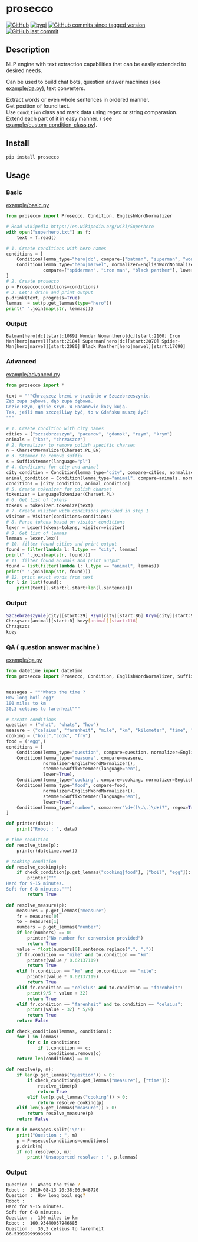 prosecco
====

[![GitHub](https://img.shields.io/github/license/vane/prosecco)](https://github.com/vane/prosecco/blob/master/LICENSE)
[![pypi](https://img.shields.io/pypi/v/prosecco)](https://pypi.org/project/prosecco/)
[![GitHub commits since tagged version](https://img.shields.io/github/commits-since/vane/prosecco/0.0.7)](https://github.com/vane/prosecco/compare/0.0.7...master)
[![GitHub last commit](https://img.shields.io/github/last-commit/vane/prosecco)](https://github.com/vane/prosecco)

  
## Description

NLP engine with text extraction capabilities that can be easily extended to desired needs.

Can be used to build chat bots, question answer machines (see [example/qa.py](https://github.com/vane/prosecco/blob/master/example/qa.py)), text converters.

Extract words or even whole sentences in ordered manner.  
Get position of found text.  
Use ```Condition``` class and mark data using regex or string comparasion.  
Extend each part of it in easy manner. ( see [example/custom_condition_class.py](https://github.com/vane/prosecco/blob/master/example/custom_condition_class.py)).

## Install
```bash
pip install prosecco
```
## Usage

### Basic
[example/basic.py](https://github.com/vane/prosecco/blob/master/example/basic.py)
```python
from prosecco import Prosecco, Condition, EnglishWordNormalizer

# Read wikipedia https://en.wikipedia.org/wiki/Superhero
with open("superhero.txt") as f:
    text = f.read()

# 1. Create conditions with hero names
conditions = [
    Condition(lemma_type="hero|dc", compare=["batman", "superman", "wonder woman"], lower=True),
    Condition(lemma_type="hero|marvel", normalizer=EnglishWordNormalizer(),
              compare=["spiderman", "iron man", "black panther"], lower=True)
]
# 2. Create prosecco
p = Prosecco(conditions=conditions)
# 3. Let's drink and print output
p.drink(text, progress=True)
lemmas  = set(p.get_lemmas(type="hero"))
print(" ".join(map(str, lemmas)))
```

### Output
```Batman[hero|dc][start:1089] Wonder Woman[hero|dc][start:2100] Iron Man[hero|marvel][start:2184] Superman[hero|dc][start:2070] Spider-Man[hero|marvel][start:2080] Black Panther[hero|marvel][start:17690]```

### Advanced
[example/advanced.py](https://github.com/vane/prosecco/blob/master/example/advanced.py)
```python
from prosecco import *

text = """Chrząszcz brzmi w trzcinie w Szczebrzeszynie.
Ząb zupa zębowa, dąb zupa dębowa.
Gdzie Rzym, gdzie Krym. W Pacanowie kozy kują.
Tak, jeśli mam szczęśliwy być, to w Gdańsku muszę żyć! 
"""

# 1. Create condition with city names
cities = ["szczebrzeszyn", "pacanow", "gdansk", "rzym", "krym"]
animals = ["koz", "chrzaszcz"]
# 2. Normalizer to remove polish specific charset
n = CharsetNormalizer(Charset.PL_EN)
# 3. Stemmer to remove suffix
s = SuffixStemmer(language="pl")
# 4. Conditions for city and animal
city_condition = Condition(lemma_type="city", compare=cities, normalizer=n, stemmer=s, lower=True)
animal_condition = Condition(lemma_type="animal", compare=animals, normalizer=n, stemmer=s, lower=True)
conditions = [city_condition, animal_condition]
# 5. Create tokenizer for polish charset
tokenizer = LanguageTokenizer(Charset.PL)
# 6. Get list of tokens
tokens = tokenizer.tokenize(text)
# 7. Create visitor with conditions provided in step 1
visitor = Visitor(conditions=conditions)
# 8. Parse tokens based on visitor conditions
lexer = Lexer(tokens=tokens, visitor=visitor)
# 9. Get list of lemmas
lemmas = lexer.lex()
# 10. filter found cities and print output
found = filter(lambda l: l.type == "city", lemmas)
print(" ".join(map(str, found)))
# 11. filter found anumals and print output
found = list(filter(lambda l: l.type == "animal", lemmas))
print(" ".join(map(str, found)))
# 12. print exact words from text
for l in list(found):
    print(text[l.start:l.start+len(l.sentence)])
```   

### Output
```bash
Szczebrzeszynie[city][start:29] Rzym[city][start:86] Krym[city][start:98] Pacanowie[city][start:106] Gdańsku[city][start:163]
Chrząszcz[animal][start:0] kozy[animal][start:116]
Chrząszcz
kozy
```

### QA ( question answer machine )
[example/qa.py](https://github.com/vane/prosecco/blob/master/example/qa.py)
```python
from datetime import datetime
from prosecco import Prosecco, Condition, EnglishWordNormalizer, SuffixStemmer


messages = """Whats the time ?
How long boil egg?
100 miles to km
30,3 celsius to farenheit"""

# create conditions
question = ("what", "whats", "how")
measure = ("celsius", "farenheit", "mile", "km", "kilometer", "time", "long")
cooking = ("boil","cook", "fry")
food = ("egg",)
conditions = [
    Condition(lemma_type="question", compare=question, normalizer=EnglishWordNormalizer(), lower=True),
    Condition(lemma_type="measure", compare=measure,
              normalizer=EnglishWordNormalizer(),
              stemmer=SuffixStemmer(language="en"),
              lower=True),
    Condition(lemma_type="cooking", compare=cooking, normalizer=EnglishWordNormalizer(), lower=True),
    Condition(lemma_type="food", compare=food,
              normalizer=EnglishWordNormalizer(),
              stemmer=SuffixStemmer(language="en"),
              lower=True),
    Condition(lemma_type="number", compare=r"\d+([\.\,]\d+)?", regex=True, until_character=" "),
]

def printer(data):
    print("Robot : ", data)

# time condition
def resolve_time(p):
    printer(datetime.now())

# cooking condition
def resolve_cooking(p):
    if check_condition(p.get_lemmas("cooking|food"), ["boil", "egg"]):
        printer("""
Hard for 9-15 minutes.
Soft for 6-8 minutes.""")
        return True

def resolve_measure(p):
    measures = p.get_lemmas("measure")
    fr = measures[0]
    to = measures[1]
    numbers = p.get_lemmas("number")
    if len(numbers) == 0:
        printer("No number for conversion provided")
        return True
    value = float(numbers[0].sentence.replace(",", "."))
    if fr.condition == "mile" and to.condition == "km":
        printer(value / 0.62137119)
        return True
    elif fr.condition == "km" and to.condition == "mile":
        printer(value * 0.62137119)
        return True
    elif fr.condition == "celsius" and to.condition == "farenheit":
        print(9/5 * value + 32)
        return True
    elif fr.condition == "farenheit" and to.condition == "celsius":
        print((value - 32) * 5/9)
        return True
    return False

def check_condition(lemmas, conditions):
    for l in lemmas:
        for c in conditions:
            if l.condition == c:
                conditions.remove(c)
    return len(conditions) == 0

def resolve(p, m):
    if len(p.get_lemmas("question")) > 0:
        if check_condition(p.get_lemmas("measure"), ["time"]):
            resolve_time(p)
            return True
        elif len(p.get_lemmas("cooking")) > 0:
            return resolve_cooking(p)
    elif len(p.get_lemmas("measure")) > 0:
        return resolve_measure(p)
    return False

for m in messages.split('\n'):
    print("Question : ", m)
    p = Prosecco(conditions=conditions)
    p.drink(m)
    if not resolve(p, m):
        print("Unsupported resolver : ", p.lemmas)
```

### Output

```bash
Question :  Whats the time ?
Robot :  2019-08-13 20:38:06.948720
Question :  How long boil egg?
Robot :  
Hard for 9-15 minutes.
Soft for 6-8 minutes.
Question :  100 miles to km
Robot :  160.93440057946685
Question :  30,3 celsius to farenheit
86.53999999999999
```
